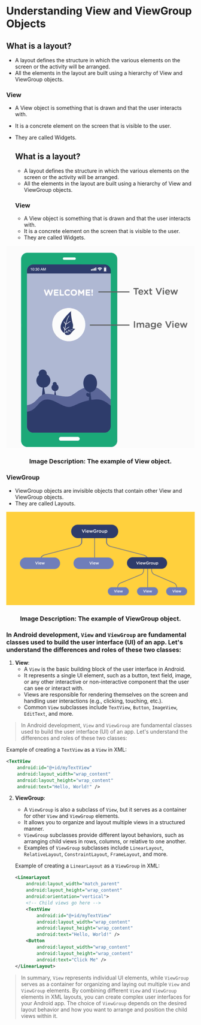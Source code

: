 # Understanding View and ViewGroup Objects

## What is a layout?
- A layout defines the structure in which the various elements on the screen or the activity will be arranged.
- All the elements in the layout are built using a hierarchy of View and ViewGroup objects.

### View
- A View object is something that is drawn and that the user interacts with.
- It is a concrete element on the screen that is visible to the user.
- They are called Widgets.

  ## What is a layout?
   - A layout defines the structure in which the various elements on the screen or the activity will be arranged.
   - All the elements in the layout are built using a hierarchy of View and ViewGroup objects.

  ### View
   - A View object is something that is drawn and that the user interacts with.
   - It is a concrete element on the screen that is visible to the user.
   - They are called Widgets.


<p align="center">
<img src="https://github.com/Amit-Ashok-Swain/Android-Kick-Off/blob/main/images/Understanding-View-and-ViewGroup-Objects/01.png" alt="Image Description" />
</p>
                                        <h3 align = "center">  Image Description: The example of View object.</h3>


### ViewGroup
- ViewGroup objects are invisible objects that contain other View and ViewGroup objects.
- They are called Layouts.

<p align="center">
<img src="https://github.com/Amit-Ashok-Swain/Android-Kick-Off/blob/main/images/Understanding-View-and-ViewGroup-Objects/02.png" alt="Image Description" />
</p>
                                       <h3 align = "center">Image Description: The example of ViewGroup object.</h3>



### In Android development, `View` and `ViewGroup` are fundamental classes used to build the user interface (UI) of an app. Let's understand the differences and roles of these two classes:


1. **View**:
   - A `View` is the basic building block of the user interface in Android.
   - It represents a single UI element, such as a button, text field, image, or any other interactive or non-interactive component that the user can see or interact with.
   - Views are responsible for rendering themselves on the screen and handling user interactions (e.g., clicking, touching, etc.).
   - Common `View` subclasses include `TextView`, `Button`, `ImageView`, `EditText`, and more.

> In Android development, `View` and `ViewGroup` are fundamental classes used to build the user interface (UI) of an app. Let's understand the differences and roles of these two classes:

Example of creating a `TextView` as a `View` in XML:
   ```xml
   <TextView
       android:id="@+id/myTextView"
       android:layout_width="wrap_content"
       android:layout_height="wrap_content"
       android:text="Hello, World!" />
   ```

2. **ViewGroup**:

   - A `ViewGroup` is also a subclass of `View`, but it serves as a container for other `View` and `ViewGroup` elements.
   - It allows you to organize and layout multiple views in a structured manner.
   - `ViewGroup` subclasses provide different layout behaviors, such as arranging child views in rows, columns, or relative to one another.
   - Examples of `ViewGroup` subclasses include `LinearLayout`, `RelativeLayout`, `ConstraintLayout`, `FrameLayout`, and more.

   Example of creating a `LinearLayout` as a `ViewGroup` in XML:
   ```xml
   <LinearLayout
       android:layout_width="match_parent"
       android:layout_height="wrap_content"
       android:orientation="vertical">
       <!-- Child views go here -->
       <TextView
           android:id="@+id/myTextView"
           android:layout_width="wrap_content"
           android:layout_height="wrap_content"
           android:text="Hello, World!" />
       <Button
           android:layout_width="wrap_content"
           android:layout_height="wrap_content"
           android:text="Click Me" />
   </LinearLayout>
   ```

> In summary, `View` represents individual UI elements, while `ViewGroup` serves as a container for organizing and laying out multiple `View` and `ViewGroup` elements. By combining different `View` and `ViewGroup` elements in XML layouts, you can create complex user interfaces for your Android app. The choice of `ViewGroup` depends on the desired layout behavior and how you want to arrange and position the child views within it.

